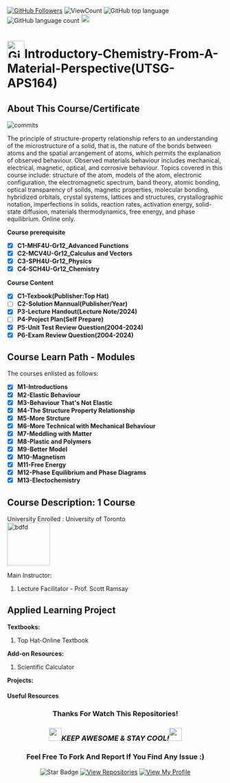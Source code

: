 <!--
 * @Author: BDFD
 * @Date: 2022-01-12 22:38:38
 * @LastEditTime: 2022-02-23 12:24:43
 * @LastEditors: BDFD
 * @Description:
 * @FilePath: \3.0-Course-Name_Coursera_Template\README.md
-->

<a href="https://github.com/bdfd"><img src="https://img.shields.io/github/followers/bdfd?label=Follow%20Me&logo=github" alt="GitHub Followers" /></a>
![ViewCount](https://views.whatilearened.today/views/github/BDFD-Tutorial-Ground/UTSG_APS164_Introductory-Chemistry-From-A-Material-Perspective.svg?cache=remove)
![GitHub top language](https://img.shields.io/github/languages/top/BDFD-Tutorial-Ground/UTSG_APS164_Introductory-Chemistry-From-A-Material-Perspective?style=flat)
![GitHub language count](https://img.shields.io/github/languages/count/BDFD-Tutorial-Ground/UTSG_APS164_Introductory-Chemistry-From-A-Material-Perspective?style=flat)
<img height=20 src="https://cdn.jsdelivr.net/gh/bdfd/Personal_Image_Repo/7.Color-Icon/Status/Finish.svg" alt="bdfd" />

# <a href="https://github.com/bdfd"><img height=40 src="https://cdn.jsdelivr.net/gh/bdfd/Personal_Image_Repo/4.Stamp/BDFD_Stamp.png" alt="GitHub Followers" /></a>Introductory-Chemistry-From-A-Material-Perspective(UTSG-APS164)

## About This Course/Certificate

![commits](https://img.shields.io/github/last-commit/BDFD-LearningGround/Cousera_Google-Data-Analytics-Professional-Certificate?label=Last%20Commit%20)

The principle of structure-property relationship refers to an understanding of the microstructure of a solid, that is, the nature of the bonds between atoms and the spatial
arrangement of atoms, which permits the explanation of observed behaviour. Observed materials behaviour includes mechanical, electrical, magnetic, optical, and corrosive
behaviour. Topics covered in this course include: structure of the atom, models of the atom, electronic configuration, the electromagnetic spectrum, band theory, atomic bonding, optical
transparency of solids, magnetic properties, molecular bonding, hybridized orbitals, crystal systems, lattices and structures, crystallographic notation, imperfections in solids, reaction
rates, activation energy, solid-state diffusion, materials thermodynamics, free energy, and phase equilibrium. Online only.

**Course prerequisite**

- [x] **C1-MHF4U-Gr12_Advanced Functions**
- [x] **C2-MCV4U-Gr12_Calculus and Vectors**
- [x] **C3-SPH4U-Gr12_Physics**
- [x] **C4-SCH4U-Gr12_Chemistry**

**Course Content**

- [x] **C1-Texbook(Publisher:Top Hat)**
- [ ] **C2-Solution Mannual(Publisher/Year)**
- [x] **P3-Lecture Handout(Lecture Note/2024)**
- [ ] **P4-Project Plan(Self Prepare)**
- [x] **P5-Unit Test Review Question(2004-2024)**
- [x] **P6-Exam Review Question(2004-2024)**

## Course Learn Path - Modules

The courses enlisted as follows:

- [x] **M1-Introductions**
- [x] **M2-Elastic Behaviour**
- [x] **M3-Behaviour That's Not Elastic**
- [x] **M4-The Structure Property Relationship**
- [x] **M5-More Strcture**
- [x] **M6-More Technical with Mechanical Behaviour**
- [x] **M7-Meddling with Matter**
- [x] **M8-Plastic and Polymers**
- [x] **M9-Better Model**
- [x] **M10-Magnetism**
- [x] **M11-Free Energy**
- [x] **M12-Phase Equilibrium and Phase Diagrams**
- [x] **M13-Electochemistry**

## Course Description: 1 Course

University Enrolled : University of Toronto  
<img height=100 src="https://cdn.jsdelivr.net/gh/bdfd/Personal_Image_Repo/10.%20Course_Learning/2.0%20Canda%20University%20Logo/Univeristy_of_Toronto.png" alt="bdfd" />

Main Instructor:

1. Lecture Facilitator - Prof. Scott Ramsay

## Applied Learning Project

**Textbooks:**

1. Top Hat-Online Textbook

**Add-on Resources:**

1. Scientific Calculator

**Projects:**

#### Useful Resources

<!-- - [Course Link](https://www.coursera.org/professional-certificates/ibm-data-science) -->

<div align="center">

### Thanks For Watch This Repositories!

### <img src="https://media.giphy.com/media/WUlplcMpOCEmTGBtBW/giphy.gif" width="30"><i>KEEP AWESOME & STAY COOL!</i><img src="https://media.giphy.com/media/WUlplcMpOCEmTGBtBW/giphy.gif" width="30">

### Feel Free To Fork And Report If You Find Any Issue :)

![Star Badge](https://img.shields.io/static/v1?label=%F0%9F%8C%9F&message=If%20Useful&style=style=flat&color=BC4E99)
[![View Repositories](https://img.shields.io/badge/View-My_Repositories-blue?logo=GitHub)](https://github.com/bdfd?tab=repositories)
[![View My Profile](https://img.shields.io/badge/View-My_Profile-green?logo=GitHub)](https://github.com/bdfd)

</div>
